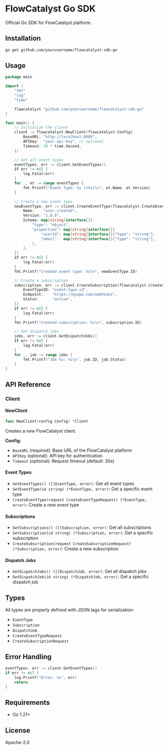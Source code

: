# FlowCatalyst Go SDK

Official Go SDK for FlowCatalyst platform.

## Installation

```bash
go get github.com/yourusername/flowcatalyst-sdk-go
```

## Usage

```go
package main

import (
    "fmt"
    "log"
    "time"

    flowcatalyst "github.com/yourusername/flowcatalyst-sdk-go"
)

func main() {
    // Initialize the client
    client := flowcatalyst.NewClient(flowcatalyst.Config{
        BaseURL: "http://localhost:8080",
        APIKey:  "your-api-key", // optional
        Timeout: 30 * time.Second,
    })

    // Get all event types
    eventTypes, err := client.GetEventTypes()
    if err != nil {
        log.Fatal(err)
    }
    for _, et := range eventTypes {
        fmt.Printf("Event Type: %s (v%s)\n", et.Name, et.Version)
    }

    // Create a new event type
    newEventType, err := client.CreateEventType(flowcatalyst.CreateEventTypeRequest{
        Name:    "user.created",
        Version: "1.0.0",
        Schema: map[string]interface{}{
            "type": "object",
            "properties": map[string]interface{}{
                "userId": map[string]interface{}{"type": "string"},
                "email":  map[string]interface{}{"type": "string"},
            },
        },
    })
    if err != nil {
        log.Fatal(err)
    }
    fmt.Printf("Created event type: %s\n", newEventType.ID)

    // Create a subscription
    subscription, err := client.CreateSubscription(flowcatalyst.CreateSubscriptionRequest{
        EventTypeID: "event-type-id",
        Endpoint:    "https://myapp.com/webhooks",
        Status:      "active",
    })
    if err != nil {
        log.Fatal(err)
    }
    fmt.Printf("Created subscription: %s\n", subscription.ID)

    // Get dispatch jobs
    jobs, err := client.GetDispatchJobs()
    if err != nil {
        log.Fatal(err)
    }
    for _, job := range jobs {
        fmt.Printf("Job %s: %s\n", job.ID, job.Status)
    }
}
```

## API Reference

### Client

#### NewClient

```go
func NewClient(config Config) *Client
```

Creates a new FlowCatalyst client.

**Config:**
- `BaseURL` (required): Base URL of the FlowCatalyst platform
- `APIKey` (optional): API key for authentication
- `Timeout` (optional): Request timeout (default: 30s)

#### Event Types

- `GetEventTypes() ([]EventType, error)`: Get all event types
- `GetEventType(id string) (*EventType, error)`: Get a specific event type
- `CreateEventType(request CreateEventTypeRequest) (*EventType, error)`: Create a new event type

#### Subscriptions

- `GetSubscriptions() ([]Subscription, error)`: Get all subscriptions
- `GetSubscription(id string) (*Subscription, error)`: Get a specific subscription
- `CreateSubscription(request CreateSubscriptionRequest) (*Subscription, error)`: Create a new subscription

#### Dispatch Jobs

- `GetDispatchJobs() ([]DispatchJob, error)`: Get all dispatch jobs
- `GetDispatchJob(id string) (*DispatchJob, error)`: Get a specific dispatch job

## Types

All types are properly defined with JSON tags for serialization:

- `EventType`
- `Subscription`
- `DispatchJob`
- `CreateEventTypeRequest`
- `CreateSubscriptionRequest`

## Error Handling

```go
eventTypes, err := client.GetEventTypes()
if err != nil {
    log.Printf("Error: %v", err)
    return
}
```

## Requirements

- Go 1.21+

## License

Apache-2.0
